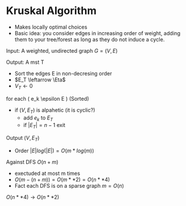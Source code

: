 # Kruskal Algorithm

* Makes locally optimal choices
* Basic idea: you consider edges in increasing order of weight, adding them to your tree/forest as long as they do not induce a cycle.

Input: A weighted, undirected graph $G=(V,E)$

Output:  A mst T

* Sort the edges E in non-decresing order
* $E_T \leftarrow \Eta$
* $V_T \leftarrow 0$

for each \( e_k \epsilon E \) (Sorted)
* if ($V,E_T$) is alpahetic (it is cyclic?)
    * add $e_k$ to $E_T$
    * if $|E_T|= n-1$ exit

Output $(V,E_T)$

* Order $|E| log(|E|) = O(m*log(m))$

Against DFS $O(n+m)$

* exectuded at most m times
* $O(m-(n+m))=O(m**2)=O(n**4)$
* Fact each DFS is on a sparse graph $m=O(n)$

$O(n**4) \rightarrow O(n**2)$
